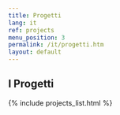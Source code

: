 ```yaml
---
title: Progetti
lang: it
ref: projects
menu_position: 3
permalink: /it/progetti.htm
layout: default
---
```


<h2>I Progetti</h2>

{% include projects_list.html %}
